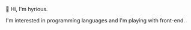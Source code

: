 👋 Hi, I'm hyrious.

I'm interested in programming languages and I'm playing with front-end.

<!-- <a href="https://github.com/hyrious/hyrious"><img align="left" src="https://github-readme-stats.vercel.app/api?username=hyrious&show_icons=true"></a>
<a href="https://github.com/hyrious/hyrious"><img align="left" src="https://aster-readme.vercel.app/api/top-langs/?username=hyrious&exclude_lang=html&layout=compact"></a> -->
